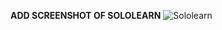 **ADD SCREENSHOT OF SOLOLEARN**
![Sololearn](https://github.com/sowmyavnaik/sowmyavnaik-M1_ProjectGoal_Application.git/Sololearn.png)